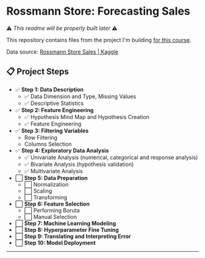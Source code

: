 # Rossmann Store: Forecasting Sales

⚠️ _This readme will be properly built later_ ⚠️

This repository contains files from the project I'm building <a href="https://www.hotmart.com/product/data-science-em-producao/Y24207977W">for this course</a>.

Data source: <a href="https://www.kaggle.com/c/rossmann-store-sales/data">Rossmann Store Sales | Kaggle</a>


## 📋   Project Steps

- ✅ **Step 1: Data Description**
  - ✅ Data Dimension and Type, Missing Values
  - ✅ Descriptive Statistics
- ✅ **Step 2: Feature Engineering**
  - ✅ Hypothesis Mind Map and Hypothesis Creation
  - ✅ Feature Engineering
- ✅ **Step 3: Filtering Variables**
    - Row Filtering
    - Columns Selection
- ✅ **Step 4: Exploratory Data Analysis**
  - ✅ Univariate Analysis (numerical, categorical and response analysis)
  - ✅ Bivariate Analysis (hypothesis validation)
  - ✅ Multivariate Analysis
- :white_large_square: **Step 5: Data Preparation**
  - :white_large_square:  Normalization
  - :white_large_square: Scaling
  - :white_large_square: Transforming
- :white_large_square: **Step 6: Feature Selection**
  - :white_large_square: Performing Boruta
  - :white_large_square: Manual Selection
- :white_large_square: **Step 7: Machine Learning Modeling**
- :white_large_square: **Step 8: Hyperparameter Fine Tuning**
- :white_large_square: **Step 9: Translating and Interpreting Error**
- :white_large_square: **Step 10: Model Deployment**

---